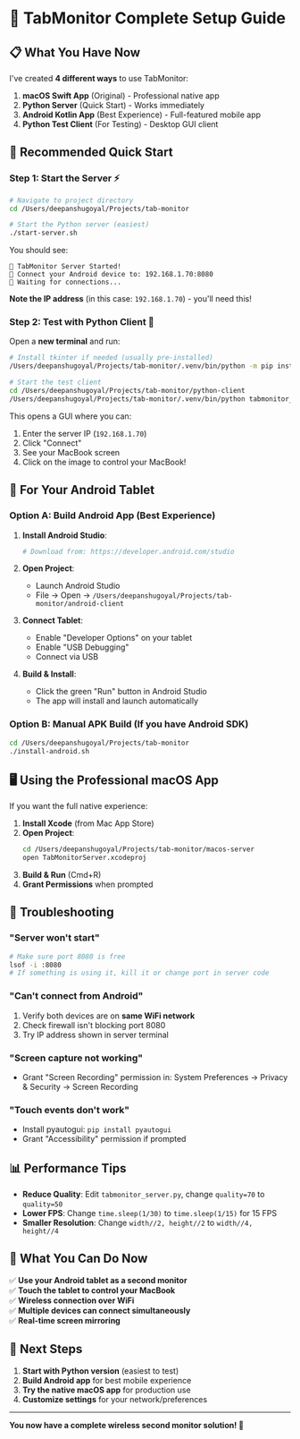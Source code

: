 # 🚀 TabMonitor Complete Setup Guide

## 📋 What You Have Now

I've created **4 different ways** to use TabMonitor:

1. **macOS Swift App** (Original) - Professional native app
2. **Python Server** (Quick Start) - Works immediately
3. **Android Kotlin App** (Best Experience) - Full-featured mobile app  
4. **Python Test Client** (For Testing) - Desktop GUI client

## 🎯 Recommended Quick Start

### **Step 1: Start the Server** ⚡

```bash
# Navigate to project directory
cd /Users/deepanshugoyal/Projects/tab-monitor

# Start the Python server (easiest)
./start-server.sh
```

You should see:
```
🚀 TabMonitor Server Started!
📱 Connect your Android device to: 192.168.1.70:8080
🔄 Waiting for connections...
```

**Note the IP address** (in this case: `192.168.1.70`) - you'll need this!

### **Step 2: Test with Python Client** 🐍

Open a **new terminal** and run:

```bash
# Install tkinter if needed (usually pre-installed)
/Users/deepanshugoyal/Projects/tab-monitor/.venv/bin/python -m pip install pillow

# Start the test client
cd /Users/deepanshugoyal/Projects/tab-monitor/python-client
/Users/deepanshugoyal/Projects/tab-monitor/.venv/bin/python tabmonitor_client.py
```

This opens a GUI where you can:
1. Enter the server IP (`192.168.1.70`)
2. Click "Connect"
3. See your MacBook screen
4. Click on the image to control your MacBook!

## 📱 For Your Android Tablet

### **Option A: Build Android App** (Best Experience)

1. **Install Android Studio**:
   ```bash
   # Download from: https://developer.android.com/studio
   ```

2. **Open Project**:
   - Launch Android Studio
   - File → Open → `/Users/deepanshugoyal/Projects/tab-monitor/android-client`

3. **Connect Tablet**:
   - Enable "Developer Options" on your tablet
   - Enable "USB Debugging"
   - Connect via USB

4. **Build & Install**:
   - Click the green "Run" button in Android Studio
   - The app will install and launch automatically

### **Option B: Manual APK Build** (If you have Android SDK)

```bash
cd /Users/deepanshugoyal/Projects/tab-monitor
./install-android.sh
```

## 🖥️ Using the Professional macOS App

If you want the full native experience:

1. **Install Xcode** (from Mac App Store)
2. **Open Project**:
   ```bash
   cd /Users/deepanshugoyal/Projects/tab-monitor/macos-server
   open TabMonitorServer.xcodeproj
   ```
3. **Build & Run** (Cmd+R)
4. **Grant Permissions** when prompted

## 🔧 Troubleshooting

### **"Server won't start"**
```bash
# Make sure port 8080 is free
lsof -i :8080
# If something is using it, kill it or change port in server code
```

### **"Can't connect from Android"**
1. Verify both devices are on **same WiFi network**
2. Check firewall isn't blocking port 8080
3. Try IP address shown in server terminal

### **"Screen capture not working"**
- Grant "Screen Recording" permission in:
  System Preferences → Privacy & Security → Screen Recording

### **"Touch events don't work"**
- Install pyautogui: `pip install pyautogui`
- Grant "Accessibility" permission if prompted

## 📊 Performance Tips

- **Reduce Quality**: Edit `tabmonitor_server.py`, change `quality=70` to `quality=50`
- **Lower FPS**: Change `time.sleep(1/30)` to `time.sleep(1/15)` for 15 FPS
- **Smaller Resolution**: Change `width//2, height//2` to `width//4, height//4`

## 🎉 What You Can Do Now

✅ **Use your Android tablet as a second monitor**  
✅ **Touch the tablet to control your MacBook**  
✅ **Wireless connection over WiFi**  
✅ **Multiple devices can connect simultaneously**  
✅ **Real-time screen mirroring**  

## 🚀 Next Steps

1. **Start with Python version** (easiest to test)
2. **Build Android app** for best mobile experience  
3. **Try the native macOS app** for production use
4. **Customize settings** for your network/preferences

---

**You now have a complete wireless second monitor solution! 🎯**
